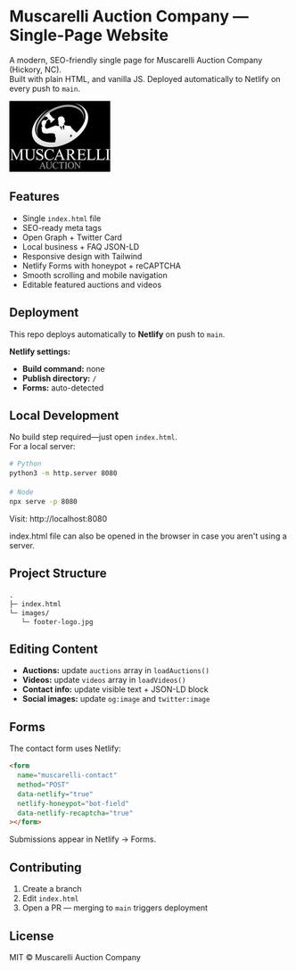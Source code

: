 # Muscarelli Auction Company — Single-Page Website

A modern, SEO-friendly single page for Muscarelli Auction Company (Hickory, NC).  
Built with plain HTML, and vanilla JS. Deployed automatically to Netlify on every push to `main`.

![Repository Preview](images/footer-logo.jpg)

## Features

- Single `index.html` file
- SEO-ready meta tags
- Open Graph + Twitter Card
- Local business + FAQ JSON-LD
- Responsive design with Tailwind
- Netlify Forms with honeypot + reCAPTCHA
- Smooth scrolling and mobile navigation
- Editable featured auctions and videos

## Deployment

This repo deploys automatically to **Netlify** on push to `main`.

**Netlify settings:**

- **Build command:** none
- **Publish directory:** `/`
- **Forms:** auto-detected

## Local Development

No build step required—just open `index.html`.  
For a local server:

```bash
# Python
python3 -m http.server 8080

# Node
npx serve -p 8080
```

Visit: http://localhost:8080

index.html file can also be opened in the browser in case you aren't using a server.

## Project Structure

```
.
├─ index.html
└─ images/
   └─ footer-logo.jpg
```

## Editing Content

- **Auctions:** update `auctions` array in `loadAuctions()`
- **Videos:** update `videos` array in `loadVideos()`
- **Contact info:** update visible text + JSON-LD block
- **Social images:** update `og:image` and `twitter:image`

## Forms

The contact form uses Netlify:

```html
<form
  name="muscarelli-contact"
  method="POST"
  data-netlify="true"
  netlify-honeypot="bot-field"
  data-netlify-recaptcha="true"
></form>
```

Submissions appear in Netlify → Forms.

## Contributing

1. Create a branch
2. Edit `index.html`
3. Open a PR — merging to `main` triggers deployment

## License

MIT © Muscarelli Auction Company
